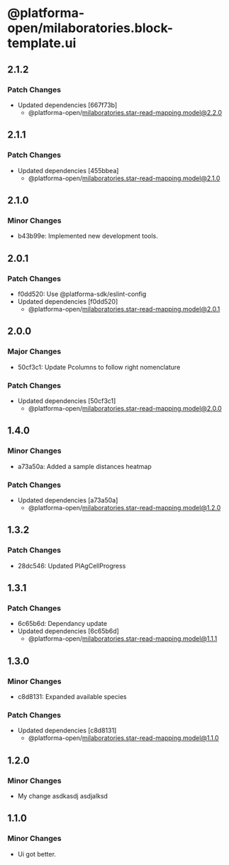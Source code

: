 # @platforma-open/milaboratories.block-template.ui

## 2.1.2

### Patch Changes

- Updated dependencies [667f73b]
  - @platforma-open/milaboratories.star-read-mapping.model@2.2.0

## 2.1.1

### Patch Changes

- Updated dependencies [455bbea]
  - @platforma-open/milaboratories.star-read-mapping.model@2.1.0

## 2.1.0

### Minor Changes

- b43b99e: Implemented new development tools.

## 2.0.1

### Patch Changes

- f0dd520: Use @platforma-sdk/eslint-config
- Updated dependencies [f0dd520]
  - @platforma-open/milaboratories.star-read-mapping.model@2.0.1

## 2.0.0

### Major Changes

- 50cf3c1: Update Pcolumns to follow right nomenclature

### Patch Changes

- Updated dependencies [50cf3c1]
  - @platforma-open/milaboratories.star-read-mapping.model@2.0.0

## 1.4.0

### Minor Changes

- a73a50a: Added a sample distances heatmap

### Patch Changes

- Updated dependencies [a73a50a]
  - @platforma-open/milaboratories.star-read-mapping.model@1.2.0

## 1.3.2

### Patch Changes

- 28dc546: Updated PlAgCellProgress

## 1.3.1

### Patch Changes

- 6c65b6d: Dependancy update
- Updated dependencies [6c65b6d]
  - @platforma-open/milaboratories.star-read-mapping.model@1.1.1

## 1.3.0

### Minor Changes

- c8d8131: Expanded available species

### Patch Changes

- Updated dependencies [c8d8131]
  - @platforma-open/milaboratories.star-read-mapping.model@1.1.0

## 1.2.0

### Minor Changes

- My change asdkasdj asdjalksd

## 1.1.0

### Minor Changes

- Ui got better.
